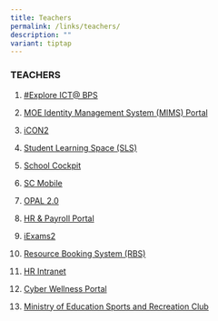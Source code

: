 ```yaml
---
title: Teachers
permalink: /links/teachers/
description: ""
variant: tiptap
---
```

<h3>TEACHERS</h3>
<ol data-tight="true" class="tight">
<li>
<p><a href="https://go.gov.sg/bps-ict" rel="noopener noreferrer nofollow" target="_blank">#Explore ICT@ BPS</a>
</p>
</li>
<li>
<p><a href="https://portal.mims.moe.gov.sg/" rel="noopener noreferrer nofollow" target="_blank">MOE Identity Management System (MIMS) Portal</a>
</p>
</li>
<li>
<p><a href="https://icon.moe.edu.sg/" rel="noopener noreferrer nofollow" target="_blank">iCON2</a>
</p>
</li>
<li>
<p><a href="https://vle.learning.moe.edu.sg/login" rel="noopener noreferrer nofollow" target="_blank">Student Learning Space (SLS)</a>
</p>
</li>
<li>
<p><a href="https://schoolcockpit.moe.gov.sg/" rel="noopener noreferrer nofollow" target="_blank">School Cockpit</a>
</p>
</li>
<li>
<p><a href="https://scmobile.moe.edu.sg/" rel="noopener noreferrer nofollow" target="_blank">SC Mobile</a>
</p>
</li>
<li>
<p><a href="https://idm.opal2.moe.edu.sg/account/login?returnUrl=%2Fconnect%2Fauthorize%2Fcallback%3Fresponse_type%3Dcode%26client_id%3DOpal2WebApp%26state%3DSMziDIwYBw4DzfgTl5snLZH9hUXubj9htxPk2zPLVc0PS%26redirect_uri%3Dhttps%253A%252F%252Fwww.opal2.moe.edu.sg%252Fapp%252Findex.html%26scope%3Droles%2520profile%2520cxprofile%2520openid%2520cxDomainInternalApi%26code_challenge%3DJPowcvYbbJp4vZTsabT7c98ch-4JqnLUjWr1Ddq9my4%26code_challenge_method%3DS256%26nonce%3DSMziDIwYBw4DzfgTl5snLZH9hUXubj9htxPk2zPLVc0PS" rel="noopener noreferrer nofollow" target="_blank">OPAL 2.0</a>
</p>
</li>
<li>
<p><a href="https://www.hrp.gov.sg/hrp/#/" rel="noopener noreferrer nofollow" target="_blank">HR &amp;&nbsp;Payroll Portal</a>
</p>
</li>
<li>
<p><a href="https://iexams.seab.gov.sg/login" rel="noopener noreferrer nofollow" target="_blank">iExams2</a>
</p>
</li>
<li>
<p><a href="https://rbs.avero-tech.com/login.html" rel="noopener nofollow" target="_blank">Resource Booking System (RBS)</a>
</p>
</li>
<li>
<p><a href="https://intranet.moe.gov.sg/Pages/Home.aspx" rel="noopener nofollow" target="_blank">HR Intranet</a>
</p>
</li>
<li>
<p><a href="https://www.moe.gov.sg/education-in-sg/our-programmes/cyber-wellness" rel="noopener nofollow" target="_blank">Cyber Wellness Portal</a>
</p>
</li>
<li>
<p><a href="https://www.mesrc.net/" rel="noopener nofollow" target="_blank">Ministry of Education Sports and Recreation Club</a>
</p>
</li>
</ol>
<p></p>